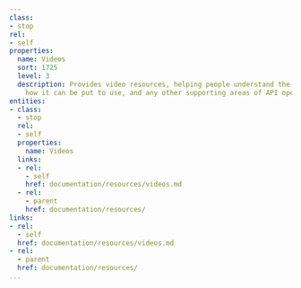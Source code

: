 ```yaml
---
class:
- stop
rel:
- self
properties:
  name: Videos
  sort: 1725
  level: 3
  description: Provides video resources, helping people understand the API platform,
    how it can be put to use, and any other supporting areas of API operations.
entities:
- class:
  - stop
  rel:
  - self
  properties:
    name: Videos
  links:
  - rel:
    - self
    href: documentation/resources/videos.md
  - rel:
    - parent
    href: documentation/resources/
links:
- rel:
  - self
  href: documentation/resources/videos.md
- rel:
  - parent
  href: documentation/resources/
...
```

